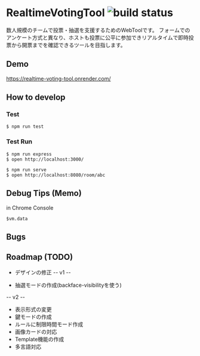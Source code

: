 # RealtimeVotingTool ![build status](https://github.com/ksgwr/RealtimeVotingTool/actions/workflows/main.yml/badge.svg)

数人規模のチームで投票・抽選を支援するためのWebToolです。
フォームでのアンケート方式と異なり、ホストも投票に公平に参加できリアルタイムで即時投票から開票までを確認できるツールを目指します。

## Demo

https://realtime-voting-tool.onrender.com/

## How to develop

### Test

```
$ npm run test
```

### Test Run

```
$ npm run express
$ open http://localhost:3000/
```

```
$ npm run serve
$ open http://localhost:8080/room/abc
```

## Debug Tips (Memo)

in Chrome Console

```
$vm.data
```

## Bugs


## Roadmap (TODO)

* デザインの修正
-- v1 --

* 抽選モードの作成(backface-visibilityを使う)

-- v2 --

* 表示形式の変更
* 鍵モードの作成
* ルールに制限時間モード作成
* 画像カードの対応
* Template機能の作成
* 多言語対応